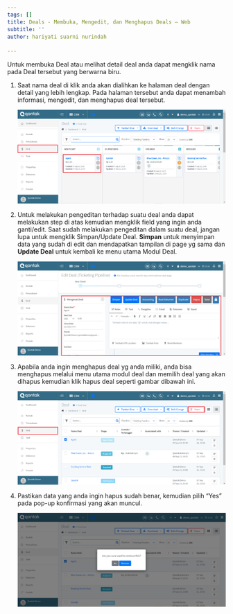 ```yaml
---
tags: []
title: Deals - Membuka, Mengedit, dan Menghapus Deals – Web
subtitle: ''
author: hariyati suarni nurindah

---
```

Untuk membuka Deal atau melihat detail deal anda dapat mengklik nama pada Deal tersebut yang berwarna biru.

1. Saat nama deal di klik anda akan dialihkan ke halaman deal dengan detail yang lebih lengkap. Pada halaman tersebut anda dapat menambah informasi, mengedit, dan menghapus deal tersebut.

   ![](/uploads/mengeditdeal1.PNG)
2. Untuk melakukan pengeditan terhadap suatu deal anda dapat melakukan step di atas kemudian mengklik field yang ingin anda ganti/edit. Saat sudah melakukan pengeditan dalam suatu deal, jangan lupa untuk mengklik Simpan/Update Deal. **Simpan** untuk menyimpan data yang sudah di edit dan mendapatkan tampilan di page yg sama dan **Update Deal** untuk kembali ke menu utama Modul Deal.

   ![](/uploads/mengeditdeal2.PNG)
3. Apabila anda ingin menghapus deal  yg anda miliki, anda bisa menghapus melalui menu utama modul deal dan memilih deal yang akan dihapus kemudian klik hapus deal seperti gambar dibawah ini.

   ![](/uploads/mengeditdeal3.PNG)
4. Pastikan data yang anda ingin hapus sudah benar, kemudian pilih “Yes” pada pop-up konfirmasi yang akan muncul.

   ![](/uploads/mengeditdeal4.PNG)
